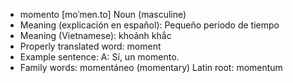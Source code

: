 - momento	[moˈmen.to]	Noun (masculine)
- Meaning (explicación en español): Pequeño periodo de tiempo
- Meaning (Vietnamese): khoảnh khắc
- Properly translated word: moment
- Example sentence: A: Sí, un momento.
- Family words: momentáneo (momentary)	Latin root: momentum